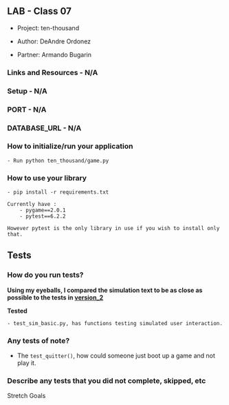 ## LAB - Class 07
- Project: ten-thousand

- Author: DeAndre Ordonez
- Partner: Armando Bugarin

### Links and Resources - N/A
### Setup - N/A
### PORT - N/A
### DATABASE_URL - N/A
### How to initialize/run your application
    - Run python ten_thousand/game.py

### How to use your library 

    - pip install -r requirements.txt
    
    Currently have :
        - pygame==2.0.1
        - pytest==6.2.2

    However pytest is the only library in use if you wish to install only that.

## Tests

### How do you run tests?

**Using my eyeballs, I compared the simulation text to be as close as possible to the tests in [version_2]([tests\version_2](https://github.com/HighMid/ten-thousand/blob/main/tests/version_2/test_sim_basic.py))**

**Tested**

    - test_sim_basic.py, has functions testing simulated user interaction.

### Any tests of note?

- The `test_quitter()`, how could someone just boot up a game and not play it.

### Describe any tests that you did not complete, skipped, etc

Stretch Goals
